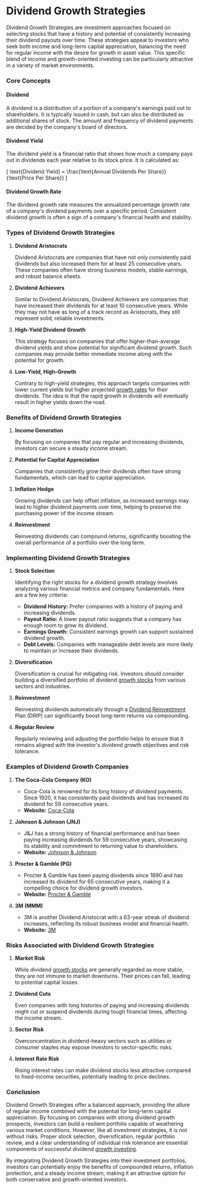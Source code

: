 # Dividend Growth Strategies

Dividend Growth Strategies are investment approaches focused on selecting stocks that have a history and potential of consistently increasing their dividend payouts over time. These strategies appeal to investors who seek both income and long-term capital appreciation, balancing the need for regular income with the desire for growth in asset value. This specific blend of income and growth-oriented investing can be particularly attractive in a variety of market environments.

### Core Concepts

#### Dividend

A dividend is a distribution of a portion of a company's earnings paid out to shareholders. It is typically issued in cash, but can also be distributed as additional shares of stock. The amount and frequency of dividend payments are decided by the company's board of directors.

#### Dividend Yield

The dividend yield is a financial ratio that shows how much a company pays out in dividends each year relative to its stock price. It is calculated as:

\[ \text{Dividend Yield} = \frac{\text{Annual Dividends Per Share}}{\text{Price Per Share}} \]

#### Dividend Growth Rate

The dividend growth rate measures the annualized percentage growth rate of a company's dividend payments over a specific period. Consistent dividend growth is often a sign of a company's financial health and stability.

### Types of Dividend Growth Strategies

1. **Dividend Aristocrats**

   Dividend Aristocrats are companies that have not only consistently paid dividends but also increased them for at least 25 consecutive years. These companies often have strong business models, stable earnings, and robust balance sheets.

2. **Dividend Achievers**

   Similar to Dividend Aristocrats, Dividend Achievers are companies that have increased their dividends for at least 10 consecutive years. While they may not have as long of a track record as Aristocrats, they still represent solid, reliable investments.

3. **High-Yield Dividend Growth**

   This strategy focuses on companies that offer higher-than-average dividend yields and show potential for significant dividend growth. Such companies may provide better immediate income along with the potential for growth.

4. **Low-Yield, High-Growth**

   Contrary to high-yield strategies, this approach targets companies with lower current yields but higher projected [growth rates](../g/growth_rates_in_trading.md) for their dividends. The idea is that the rapid growth in dividends will eventually result in higher yields down the road.

### Benefits of Dividend Growth Strategies

1. **Income Generation**

   By focusing on companies that pay regular and increasing dividends, investors can secure a steady income stream.

2. **Potential for Capital Appreciation**

   Companies that consistently grow their dividends often have strong fundamentals, which can lead to capital appreciation.

3. **Inflation Hedge**

   Growing dividends can help offset inflation, as increased earnings may lead to higher dividend payments over time, helping to preserve the purchasing power of the income stream.

4. **Reinvestment**

   Reinvesting dividends can compound returns, significantly boosting the overall performance of a portfolio over the long term.

### Implementing Dividend Growth Strategies

1. **Stock Selection**

   Identifying the right stocks for a dividend growth strategy involves analyzing various financial metrics and company fundamentals. Here are a few key criteria:

   - **Dividend History:** Prefer companies with a history of paying and increasing dividends.
   - **Payout Ratio:** A lower payout ratio suggests that a company has enough room to grow its dividend.
   - **Earnings Growth:** Consistent earnings growth can support sustained dividend growth.
   - **Debt Levels:** Companies with manageable debt levels are more likely to maintain or increase their dividends.

2. **Diversification**

   Diversification is crucial for mitigating risk. Investors should consider building a diversified portfolio of dividend [growth stocks](../g/growth_stocks.md) from various sectors and industries.

3. **Reinvestment**

   Reinvesting dividends automatically through a [Dividend Reinvestment](../d/dividend_reinvestment.md) Plan (DRIP) can significantly boost long-term returns via compounding.

4. **Regular Review**

   Regularly reviewing and adjusting the portfolio helps to ensure that it remains aligned with the investor's dividend growth objectives and risk tolerance.

### Examples of Dividend Growth Companies

1. **The Coca-Cola Company (KO)**
   - Coca-Cola is renowned for its long history of dividend payments. Since 1920, it has consistently paid dividends and has increased its dividend for 59 consecutive years.
   - **Website:** [Coca-Cola](https://investors.coca-colacompany.com/)

2. **Johnson & Johnson (JNJ)**
   - J&J has a strong history of financial performance and has been paying increasing dividends for 59 consecutive years, showcasing its stability and commitment to returning value to shareholders.
   - **Website:** [Johnson & Johnson](https://www.jnj.com/investor-relations)

3. **Procter & Gamble (PG)**
   - Procter & Gamble has been paying dividends since 1890 and has increased its dividend for 65 consecutive years, making it a compelling choice for dividend growth investors.
   - **Website:** [Procter & Gamble](https://www.pginvestor.com/)

4. **3M (MMM)**
   - 3M is another Dividend Aristocrat with a 63-year streak of dividend increases, reflecting its robust business model and financial health.
   - **Website:** [3M](https://investors.3m.com/)

### Risks Associated with Dividend Growth Strategies

1. **Market Risk**

   While dividend [growth stocks](../g/growth_stocks.md) are generally regarded as more stable, they are not immune to market downturns. Their prices can fall, leading to potential capital losses.

2. **Dividend Cuts**

   Even companies with long histories of paying and increasing dividends might cut or suspend dividends during tough financial times, affecting the income stream.

3. **Sector Risk**

   Overconcentration in dividend-heavy sectors such as utilities or consumer staples may expose investors to sector-specific risks.

4. **Interest Rate Risk**

   Rising interest rates can make dividend stocks less attractive compared to fixed-income securities, potentially leading to price declines.

### Conclusion

Dividend Growth Strategies offer a balanced approach, providing the allure of regular income combined with the potential for long-term capital appreciation. By focusing on companies with strong dividend growth prospects, investors can build a resilient portfolio capable of weathering various market conditions. However, like all investment strategies, it is not without risks. Proper stock selection, diversification, regular portfolio review, and a clear understanding of individual risk tolerance are essential components of successful dividend [growth investing](../g/growth_investing.md).

By integrating Dividend Growth Strategies into their investment portfolios, investors can potentially enjoy the benefits of compounded returns, inflation protection, and a steady income stream, making it an attractive option for both conservative and growth-oriented investors.